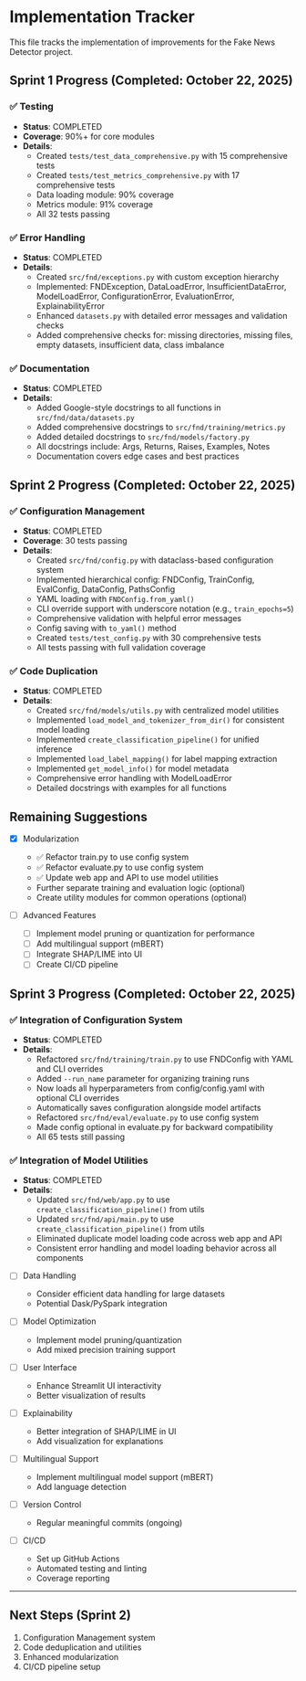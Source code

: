 # Implementation Tracker

This file tracks the implementation of improvements for the Fake News Detector project.

## Sprint 1 Progress (Completed: October 22, 2025)

### ✅ Testing

- **Status**: COMPLETED
- **Coverage**: 90%+ for core modules
- **Details**:
  - Created `tests/test_data_comprehensive.py` with 15 comprehensive tests
  - Created `tests/test_metrics_comprehensive.py` with 17 comprehensive tests
  - Data loading module: 90% coverage
  - Metrics module: 91% coverage
  - All 32 tests passing

### ✅ Error Handling

- **Status**: COMPLETED
- **Details**:
  - Created `src/fnd/exceptions.py` with custom exception hierarchy
  - Implemented: FNDException, DataLoadError, InsufficientDataError, ModelLoadError, ConfigurationError, EvaluationError, ExplainabilityError
  - Enhanced `datasets.py` with detailed error messages and validation checks
  - Added comprehensive checks for: missing directories, missing files, empty datasets, insufficient data, class imbalance

### ✅ Documentation

- **Status**: COMPLETED
- **Details**:
  - Added Google-style docstrings to all functions in `src/fnd/data/datasets.py`
  - Added comprehensive docstrings to `src/fnd/training/metrics.py`
  - Added detailed docstrings to `src/fnd/models/factory.py`
  - All docstrings include: Args, Returns, Raises, Examples, Notes
  - Documentation covers edge cases and best practices

## Sprint 2 Progress (Completed: October 22, 2025)

### ✅ Configuration Management

- **Status**: COMPLETED
- **Coverage**: 30 tests passing
- **Details**:
  - Created `src/fnd/config.py` with dataclass-based configuration system
  - Implemented hierarchical config: FNDConfig, TrainConfig, EvalConfig, DataConfig, PathsConfig
  - YAML loading with `FNDConfig.from_yaml()`
  - CLI override support with underscore notation (e.g., `train_epochs=5`)
  - Comprehensive validation with helpful error messages
  - Config saving with `to_yaml()` method
  - Created `tests/test_config.py` with 30 comprehensive tests
  - All tests passing with full validation coverage

### ✅ Code Duplication

- **Status**: COMPLETED
- **Details**:
  - Created `src/fnd/models/utils.py` with centralized model utilities
  - Implemented `load_model_and_tokenizer_from_dir()` for consistent model loading
  - Implemented `create_classification_pipeline()` for unified inference
  - Implemented `load_label_mapping()` for label mapping extraction
  - Implemented `get_model_info()` for model metadata
  - Comprehensive error handling with ModelLoadError
  - Detailed docstrings with examples for all functions

## Remaining Suggestions

- [x] Modularization
  - ✅ Refactor train.py to use config system
  - ✅ Refactor evaluate.py to use config system
  - ✅ Update web app and API to use model utilities
  - Further separate training and evaluation logic (optional)
  - Create utility modules for common operations (optional)

- [ ] Advanced Features
  - [ ] Implement model pruning or quantization for performance
  - [ ] Add multilingual support (mBERT)
  - [ ] Integrate SHAP/LIME into UI
  - [ ] Create CI/CD pipeline

## Sprint 3 Progress (Completed: October 22, 2025)

### ✅ Integration of Configuration System

- **Status**: COMPLETED
- **Details**:
  - Refactored `src/fnd/training/train.py` to use FNDConfig with YAML and CLI overrides
  - Added `--run_name` parameter for organizing training runs
  - Now loads all hyperparameters from config/config.yaml with optional CLI overrides
  - Automatically saves configuration alongside model artifacts
  - Refactored `src/fnd/eval/evaluate.py` to use config system
  - Made config optional in evaluate.py for backward compatibility
  - All 65 tests still passing

### ✅ Integration of Model Utilities

- **Status**: COMPLETED
- **Details**:
  - Updated `src/fnd/web/app.py` to use `create_classification_pipeline()` from utils
  - Updated `src/fnd/api/main.py` to use `create_classification_pipeline()` from utils
  - Eliminated duplicate model loading code across web app and API
  - Consistent error handling and model loading behavior across all components

- [ ] Data Handling
  - Consider efficient data handling for large datasets
  - Potential Dask/PySpark integration

- [ ] Model Optimization
  - Implement model pruning/quantization
  - Add mixed precision training support

- [ ] User Interface
  - Enhance Streamlit UI interactivity
  - Better visualization of results

- [ ] Explainability
  - Better integration of SHAP/LIME in UI
  - Add visualization for explanations

- [ ] Multilingual Support
  - Implement multilingual model support (mBERT)
  - Add language detection

- [ ] Version Control
  - Regular meaningful commits (ongoing)

- [ ] CI/CD
  - Set up GitHub Actions
  - Automated testing and linting
  - Coverage reporting

---

## Next Steps (Sprint 2)

1. Configuration Management system
2. Code deduplication and utilities
3. Enhanced modularization
4. CI/CD pipeline setup
